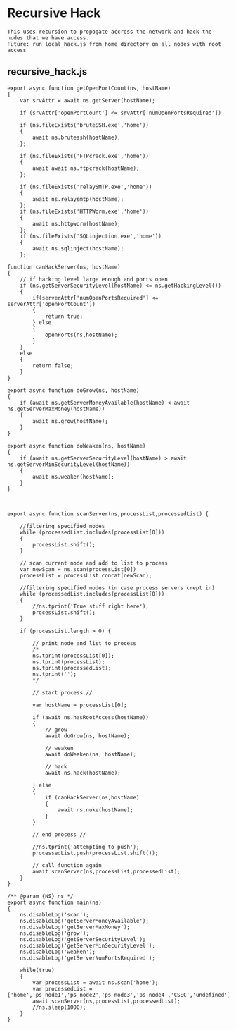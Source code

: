 # Recursive Hack

	This uses recursion to propogate accross the network and hack the nodes that we have access.
	Future: run local_hack.js from home directory on all nodes with root access
	
## recursive_hack.js

	export async function getOpenPortCount(ns, hostName)
	{
		var srvAttr = await ns.getServer(hostName);

		if (srvAttr['openPortCount'] <= srvAttr['numOpenPortsRequired'])

		if (ns.fileExists('bruteSSH.exe','home')) 
		{
			await ns.brutessh(hostName);
		};

		if (ns.fileExists('FTPcrack.exe','home')) 
		{
			await await ns.ftpcrack(hostName);
		};

		if (ns.fileExists('relaySMTP.exe','home')) 
		{
			await ns.relaysmtp(hostName);
		};
		if (ns.fileExists('HTTPWorm.exe','home')) 
		{
			await ns.httpworm(hostName);
		};
		if (ns.fileExists('SQLinjection.exe','home')) 
		{
			await ns.sqlinject(hostName);
		};

	function canHackServer(ns, hostName)
	{
		// if hacking level large enough and ports open
		if (ns.getServerSecurityLevel(hostName) <= ns.getHackingLevel())
		{
			if(serverAttr['numOpenPortsRequired'] <= serverAttr['openPortCount'])
			{
				return true;
			} else
			{
				openPorts(ns,hostName);
			}
		}
		else
		{
			return false;
		}
	}

	export async function doGrow(ns, hostName)
	{
		if (await ns.getServerMoneyAvailable(hostName) < await ns.getServerMaxMoney(hostName))
		{
			await ns.grow(hostName);
		} 
	}

	export async function doWeaken(ns, hostName)
	{
		if (await ns.getServerSecurityLevel(hostName) > await ns.getServerMinSecurityLevel(hostName))
		{
			await ns.weaken(hostName);
		}
	}



	export async function scanServer(ns,processList,processedList) {

		//filtering specified nodes
		while (processedList.includes(processList[0]))
		{
			processList.shift();
		}

		// scan current node and add to list to process
		var newScan = ns.scan(processList[0])
		processList = processList.concat(newScan);

		//filtering specified nodes (in case process servers crept in)
		while (processedList.includes(processList[0]))
		{
			//ns.tprint('True stuff right here');
			processList.shift();
		}

		if (processList.length > 0) {

			// print node and list to process
			/*
			ns.tprint(processList[0]);
			ns.tprint(processList);
			ns.tprint(processedList);
			ns.tprint('');
			*/

			// start process //

			var hostName = processList[0];

			if (await ns.hasRootAccess(hostName))
			{
				// grow
				await doGrow(ns, hostName);

				// weaken
				await doWeaken(ns, hostName);

				// hack
				await ns.hack(hostName);

			} else
			{
				if (canHackServer(ns,hostName)
				{
					await ns.nuke(hostName);
				}
			}

			// end process //

			//ns.tprint('attempting to push');
			processedList.push(processList.shift()); 

			// call function again
			await scanServer(ns,processList,processedList);
		}
	}

	/** @param {NS} ns */
	export async function main(ns) 
	{
    	ns.disableLog('scan');
        ns.disableLog('getServerMoneyAvailable');
        ns.disableLog('getServerMaxMoney');
        ns.disableLog('grow');
        ns.disableLog('getServerSecurityLevel');
        ns.disableLog('getServerMinSecurityLevel');
        ns.disableLog('weaken');
        ns.disableLog('getServerNumPortsRequired');
        
		while(true)
		{
			var processList = await ns.scan('home');
			var processedList = ['home','ps_node1','ps_node2','ps_node3','ps_node4','CSEC','undefined'];
			await scanServer(ns,processList,processedList);
			//ns.sleep(1000);
		}
	}